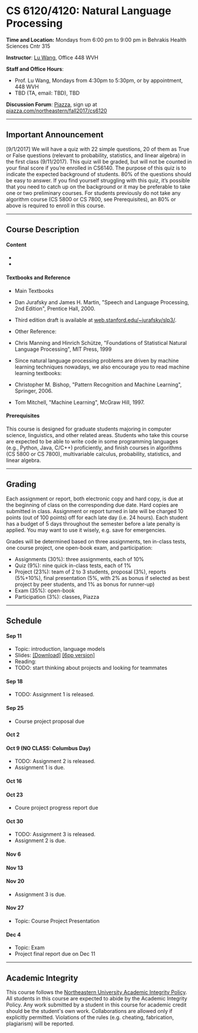 # CS 6120/4120: Natural Language Processing

**Time and Location:** Mondays from 6:00 pm to 9:00 pm in Behrakis Health Sciences Cntr 315

**Instructor**: [Lu Wang](http://www.ccs.neu.edu/home/luwang/), Office 448 WVH

**Staff and Office Hours**: 

* Prof. Lu Wang, Mondays from 4:30pm to 5:30pm, or by appointment, 448 WVH
* TBD (TA, email: TBD), TBD

**Discussion Forum**: [Piazza](http://piazza.com/northeastern/fall2017/cs6120/home), sign up at [piazza.com/northeastern/fall2017/cs6120](http://piazza.com/northeastern/fall2017/cs6120)

_______
## Important Announcement
[9/1/2017] We will have a quiz with 22 simple questions, 20 of them as True or False questions (relevant to probability, statistics, and linear algebra) in the first class (9/11/2017). This quiz will be graded, but will not be counted in your final score if you’re enrolled in CS6140. The purpose of this quiz is to indicate the expected background of students. 80% of the questions should be easy to answer. If you find yourself struggling with this quiz, it’s possible that you need to catch up on the background or it may be preferable to take one or two preliminary courses. For students previously do not take any algorithm course (CS 5800 or CS 7800, see Prerequisites), an 80% or above is required to enroll in this course.

_______
## Course Description

#### Content
* 
* 

#### Textbooks and Reference
* Main Textbooks
 * Dan Jurafsky and James H. Martin, "Speech and Language Processing, 2nd Edition", Prentice Hall, 2000.
 * Third edition draft is available at [web.stanford.edu/~jurafsky/slp3/](http://web.stanford.edu/~jurafsky/slp3/).
 
* Other Reference: 
 * Chris Manning and Hinrich Schütze, "Foundations of Statistical Natural Language Processing", MIT Press, 1999
 
* Since natural language processing problems are driven by machine learning techniques nowadays, we also encourage you to read machine learning textbooks:
 * Christopher M. Bishop, "Pattern Recognition and Machine Learning", Springer, 2006.
 * Tom Mitchell, "Machine Learning", McGraw Hill, 1997.
 
#### Prerequisites
This course is designed for graduate students majoring in computer science, linguistics, and other related areas. Students who take this course are expected to be able to write code in some programming languages (e.g., Python, Java, C/C++) proficiently, and finish courses in algorithms (CS 5800 or CS 7800), multivariable calculus, probability, statistics, and linear algebra.

_______
## Grading
Each assignment or report, both electronic copy and hard copy, is due at the beginning of class on the corresponding due date. Hard copies are submitted in class. Assignment or report turned in late will be charged 10 points (out of 100 points) off for each late day (i.e. 24 hours). Each student has a budget of 5 days throughout the semester before a late penalty is applied. You may want to use it wisely, e.g. save for emergencies. 

Grades will be determined based on three assignments, ten in-class tests, one course project, one open-book exam, and participation:

* Assignments (30%): three assignments, each of 10%
* Quiz (9%): nine quick in-class tests, each of 1%
* Project (23%): team of 2 to 3 students, proposal (3%), reports (5%+10%), final presentation (5%, with 2% as bonus if selected as best project by peer students, and 1% as bonus for runner-up)
* Exam (35%): open-book
* Participation (3%): classes, Piazza
 
_______
## Schedule
#### Sep 11
* Topic: introduction, language models
* Slides: [[Download]](slides_cs6120_fa17/cs6120_lec1.pdf) [[6pp version]](slides_cs6120_fa17/cs6120_lec1_6pp.pdf)
* Reading: 
* TODO: start thinking about projects and looking for teammates

#### Sep 18

* TODO: Assignment 1 is released.

#### Sep 25

* Course project proposal due


#### Oct 2



#### Oct 9 (NO CLASS: Columbus Day)

* TODO: Assignment 2 is released.
* Assignment 1 is due.

#### Oct 16


#### Oct 23

* Coure project progress report due

#### Oct 30

* TODO: Assignment 3 is released.
* Assignment 2 is due.

#### Nov 6


#### Nov 13


#### Nov 20

* Assignment 3 is due.

#### Nov 27
* Topic: Course Project Presentation


#### Dec 4
* Topic: Exam
* Project final report due on Dec 11



_______
## Academic Integrity 
This course follows the [Northeastern University Academic Integrity Policy](http://www.northeastern.edu/osccr/academic-integrity-policy/). All students in this course are expected to abide by the Academic Integrity Policy. Any work submitted by a student in this course for academic credit should be the student's own work. Collaborations are allowed only if explicitly permitted. Violations of the rules (e.g. cheating, fabrication, plagiarism) will be reported.


